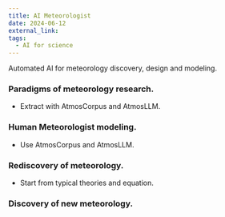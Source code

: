```yaml
---
title: AI Meteorologist
date: 2024-06-12
external_link: 
tags:
  - AI for science
---
```


Automated AI for meteorology discovery, design and modeling.

<!--more-->

### Paradigms of meteorology research.
- Extract with AtmosCorpus and AtmosLLM.

### Human Meteorologist modeling.
- Use AtmosCorpus and AtmosLLM.

### Rediscovery of meteorology.
- Start from typical theories and equation.

### Discovery of new meteorology.
